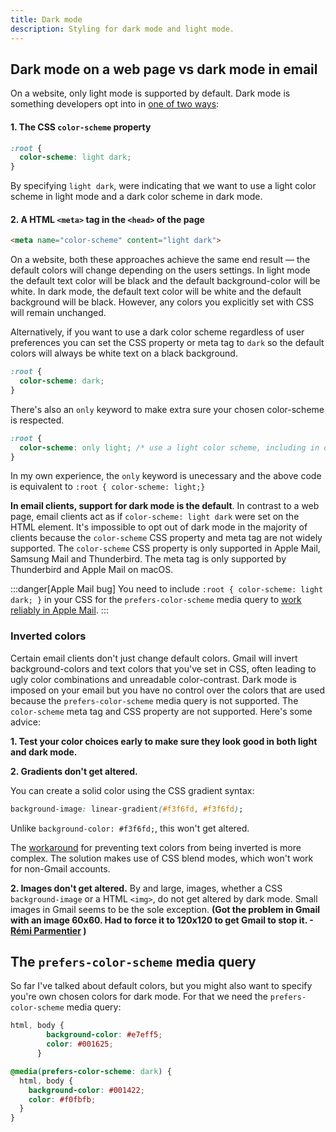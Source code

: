 ```yaml
---
title: Dark mode
description: Styling for dark mode and light mode.
---
```


## Dark mode on a web page vs dark mode in email
On a website, only light mode is supported by default. Dark mode is something developers opt into in [one of two ways](https://web.dev/color-scheme/#the-color-scheme-meta-tag):

#### 1. The CSS `color-scheme` property

```css
:root {
  color-scheme: light dark;
}
```

By specifying `light dark`, were indicating that we want to use a light color scheme in light mode and a dark color scheme in dark mode.

#### 2. A HTML `<meta>` tag in the `<head>` of the page
```html
<meta name="color-scheme" content="light dark">
```

On a website, both these approaches achieve the same end result — the default colors will change depending on the users settings. In light mode the default text color will be black and the default background-color will be white. In dark mode, the default text color will be white and the default background will be black. However, any colors you explicitly set with CSS will remain unchanged. 

Alternatively, if you want to use a dark color scheme regardless of user preferences you can set the CSS property or meta tag to `dark` so the default colors will always be white text on a black background. 

```css
:root {
  color-scheme: dark;
}
```

There's also an `only` keyword to make extra sure your chosen color-scheme is respected.

```css
:root {
  color-scheme: only light; /* use a light color scheme, including in dark mode */
}
```

In my own experience, the `only` keyword is unecessary and the above code is equivalent to `:root { color-scheme: light;}`

**In email clients, support for dark mode is the default**. In contrast to a web page, email clients act as if `color-scheme: light dark` were set on the HTML element. It's impossible to opt out of dark mode in the majority of clients because the `color-scheme` CSS property and meta tag are not widely supported. The `color-scheme` CSS property is only supported in Apple Mail, Samsung Mail and Thunderbird. The meta tag is only supported by Thunderbird and Apple Mail on macOS.

:::danger[Apple Mail bug]
You need to include `:root { color-scheme: light dark; }` in your CSS for the `prefers-color-scheme` media query to [work reliably in Apple Mail](https://github.com/hteumeuleu/email-bugs/issues/104).
:::

### Inverted colors
Certain email clients don't just change default colors. Gmail will invert background-colors and text colors that you've set in CSS, often leading to ugly color combinations and unreadable color-contrast. Dark mode is imposed on your email but you have no control over the colors that are used because the `prefers-color-scheme` media query is not supported. The `color-scheme` meta tag and CSS property are not supported. Here's some advice:

**1. Test your color choices early to make sure they look good in both light and dark mode.** 

**2. Gradients don't get altered.**

You can create a solid color using the CSS gradient syntax: 

```css
background-image: linear-gradient(#f3f6fd, #f3f6fd);
```
Unlike `background-color: #f3f6fd;`, this won't get altered.

The [workaround](https://www.hteumeuleu.com/2021/fixing-gmail-dark-mode-css-blend-modes/) for preventing text colors from being inverted is more complex. The solution makes use of CSS blend modes, which won't work for non-Gmail accounts.

**2. Images don't get altered.**
By and large, images, whether a CSS `background-image` or a HTML `<img>`, do not get altered by dark mode. Small images in Gmail seems to be the sole exception. **(Got the problem in Gmail with an image 60x60. Had to force it to 120x120 to get Gmail to stop it. -[Rémi Parmentier](https://emailgeeks.slack.com/archives/C1Z733K1P/p1695293828960729?thread_ts=1695289570.316099&cid=C1Z733K1P) )**

## The `prefers-color-scheme` media query
So far I've talked about default colors, but you might also want to specify you're own chosen colors for dark mode. For that we need the `prefers-color-scheme` media query:

```css
html, body {
        background-color: #e7eff5;
        color: #001625;
      }

@media(prefers-color-scheme: dark) {
  html, body {
    background-color: #001422;
    color: #f0fbfb;
  }
}
```